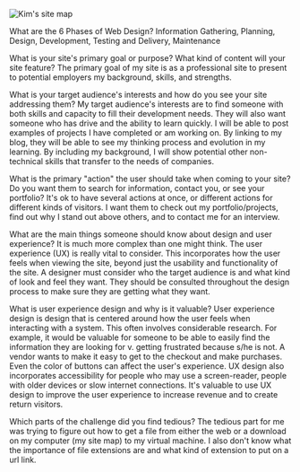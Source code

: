 ![Kim's site map](/imgs/site-map)

What are the 6 Phases of Web Design?
Information Gathering, Planning, Design, Development, Testing and Delivery, Maintenance

What is your site's primary goal or purpose? What kind of content will your site feature?
The primary goal of my site is as a professional site to present to potential employers my background, skills, and strengths.

What is your target audience's interests and how do you see your site addressing them?
My target audience's interests are to find someone with both skills and capacity to fill their development needs.  They will also want someone who has drive and the ability to learn quickly.  I will be able to post examples of projects I have completed or am working on.  By linking to my blog, they will be able to see my thinking process and evolution in my learning.  By including my background, I will show potential other non-technical skills that transfer to the needs of companies.

What is the primary "action" the user should take when coming to your site? Do you want them to search for information, contact you, or see your portfolio? It's ok to have several actions at once, or different actions for different kinds of visitors.
I want them to check out my portfolio/projects, find out why I stand out above others, and to contact me for an interview.

What are the main things someone should know about design and user experience?
It is much more complex than one might think.  The user experience (UX) is really vital to consider.  This incorporates how the user feels when viewing the site, beyond just the usability and functionality of the site.  A designer must consider who the target audience is and what kind of look and feel they want.  They should be consulted throughout the design process to make sure they are getting what they want.

What is user experience design and why is it valuable? 
User experience design is design that is centered around how the user feels when interacting with a system.  This often involves considerable research.  For example, it would be valuable for someone to be able to easily find the information they are looking for v. getting frustrated because s/he is not.  A vendor wants to make it easy to get to the checkout and make purchases.  Even the color of buttons can affect the user's experience.  UX design also incorporates accessibility for people who may use a screen-reader, people with older devices or slow internet connections.    It's valuable to use UX design to improve the user experience to increase revenue and to create return visitors.

Which parts of the challenge did you find tedious?
The tedious part for me was trying to figure out how to get a file from either the web or a download on my computer (my site map) to my virtual machine.  I also don't know what the importance of file extensions are and what kind of extension to put on a url link. 